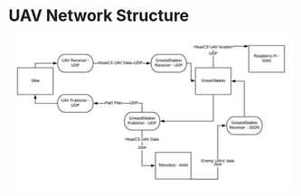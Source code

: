 # UAV Network Structure 

![Network diagram](https://github.com/patpatfc/UAV-Network/blob/master/images/UAVNetworkDiagram.jpeg)